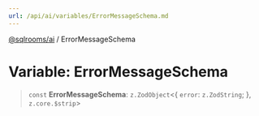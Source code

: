 ```yaml
---
url: /api/ai/variables/ErrorMessageSchema.md
---
```

[@sqlrooms/ai](../index.md) / ErrorMessageSchema

# Variable: ErrorMessageSchema

> `const` **ErrorMessageSchema**: `z.ZodObject`<{ `error`: `z.ZodString`; }, `z.core.$strip`>
